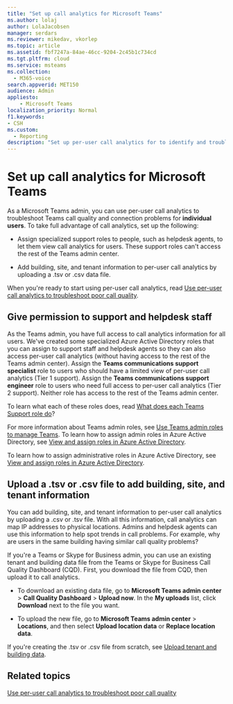 ```yaml
---
title: "Set up call analytics for Microsoft Teams"
ms.author: lolaj
author: LolaJacobsen
manager: serdars
ms.reviewer: mikedav, vkorlep
ms.topic: article
ms.assetid: fbf7247a-84ae-46cc-9204-2c45b1c734cd
ms.tgt.pltfrm: cloud
ms.service: msteams
ms.collection: 
  - M365-voice
search.appverid: MET150
audience: Admin
appliesto: 
    - Microsoft Teams
localization_priority: Normal
f1.keywords:
- CSH
ms.custom: 
  - Reporting
description: "Set up per-user call analytics for to identify and troubleshoot Microsoft Teams call quality problems."
---
```


# Set up call analytics for Microsoft Teams

As a Microsoft Teams admin, you can use per-user call analytics to troubleshoot Teams call quality and connection problems for **individual users**. To take full advantage of call analytics, set up the following:
  
- Assign specialized support roles to people, such as helpdesk agents, to let them view call analytics for users. These support roles can't access the rest of the Teams admin center. 
    
- Add building, site, and tenant information to per-user call analytics by uploading a .tsv or .csv data file.
    
When you're ready to start using per-user call analytics, read [Use per-user call analytics to troubleshoot poor call quality](use-call-analytics-to-troubleshoot-poor-call-quality.md).
  
## Give permission to support and helpdesk staff
<a name="BKMK_SetCAPerms"></a>

As the Teams admin, you have full access to call analytics information for all users. We've created some specialized Azure Active Directory roles that you can assign to support staff and helpdesk agents so they can also access per-user call analytics (without having access to the rest of the Teams admin center). Assign the **Teams communications support specialist** role to users who should have a limited view of per-user call analytics (Tier 1 support). Assign the **Teams communications support engineer** role to users who need full access to per-user call analytics (Tier 2 support). Neither role has access to the rest of the Teams admin center.

To learn what each of these roles does, read [What does each Teams Support role do](use-call-analytics-to-troubleshoot-poor-call-quality.md#what-does-each-teams-support-role-do)?

For more information about Teams admin roles, see [Use Teams admin roles to manage Teams](using-admin-roles.md). To learn how to assign admin roles in Azure Active Directory, see [View and assign roles in Azure Active Directory](https://docs.microsoft.com/Azure/active-directory/users-groups-roles/directory-manage-roles-portal).

To learn how to assign administrative roles in Azure Active Directory, see [View and assign roles in Azure Active Directory](https://docs.microsoft.com/azure/active-directory/users-groups-roles/directory-manage-roles-portal).

## Upload a .tsv or .csv file to add building, site, and tenant information
<a name="BKMK_UploadFiles"> </a>

You can add building, site, and tenant information to per-user call analytics by uploading a .csv or .tsv file. With all this information, call analytics can map IP addresses to physical locations. Admins and helpdesk agents can use this information to help spot trends in call problems. For example, why are users in the same building having similar call quality problems? 

If you're a Teams or Skype for Business admin, you can use an existing tenant and building data file from the Teams or Skype for Business Call Quality Dashboard (CQD). First, you download the file from CQD, then upload it to call analytics. 

- To download an existing data file, go to **Microsoft Teams admin center** > **Call Quality Dashboard** > **Upload now**. In the **My uploads** list, click **Download** next to the file you want. 

- To upload the new file, go to **Microsoft Teams admin center** > **Locations**, and then select **Upload location data** or **Replace location data**.
  
If you're creating the .tsv or .csv file from scratch, see [Upload tenant and building data](CQD-upload-tenant-building-data.md).
  
## Related topics

[Use per-user call analytics to troubleshoot poor call quality](use-call-analytics-to-troubleshoot-poor-call-quality.md)
